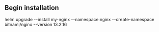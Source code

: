 ## Begin installation
helm upgrade --install my-nginx --namespace nginx --create-namespace bitnami/nginx --version 13.2.16
